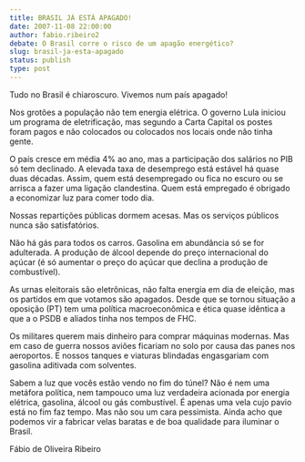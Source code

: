 ```yaml
---
title: BRASIL JÁ ESTÁ APAGADO!
date: 2007-11-08 22:00:00
author: fabio.ribeiro2
debate: O Brasil corre o risco de um apagão energético?
slug: brasil-ja-esta-apagado
status: publish 
type: post
---
```


  

Tudo no Brasil é chiaroscuro. Vivemos num país apagado!  

  

Nos grotões a população não tem energia elétrica. O governo Lula iniciou um programa de eletrificação, mas segundo a Carta Capital os postes foram pagos e não colocados ou colocados nos locais onde não tinha gente.  

  

O país cresce em média 4% ao ano, mas a participação dos salários no PIB só tem declinado. A elevada taxa de desemprego está estável há quase duas décadas. Assim, quem está desempregado ou fica no escuro ou se arrisca a fazer uma ligação clandestina. Quem está empregado é obrigado a economizar luz para comer todo dia.  

  

Nossas repartições públicas dormem acesas. Mas os serviços públicos nunca são satisfatórios.   

  

Não há gás para todos os carros. Gasolina em abundância só se for adulterada. A produção de álcool depende do preço internacional do açúcar (é só aumentar o preço do açúcar que declina a produção de combustível).  

  

As urnas eleitorais são eletrônicas, não falta energia em dia de eleição, mas os partidos em que votamos são apagados. Desde que se tornou situação a oposição (PT) tem uma política macroeconômica e ética quase idêntica a que a o PSDB e aliados tinha nos tempos de FHC.  

  

Os militares querem mais dinheiro para comprar máquinas modernas. Mas em caso de guerra nossos aviões ficariam no solo por causa das panes nos aeroportos. E nossos tanques e viaturas blindadas engasgariam com gasolina aditivada com solventes.  

  

Sabem a luz que vocês estão vendo no fim do túnel? Não é nem uma metáfora política, nem tampouco uma luz verdadeira acionada por energia elétrica, gasolina, álcool ou gás combustível. É apenas uma vela cujo pavio está no fim faz tempo. Mas não sou um cara pessimista. Ainda acho que podemos vir a fabricar velas baratas e de boa qualidade para iluminar o Brasil.  

  

  

  

  

Fábio de Oliveira Ribeiro

